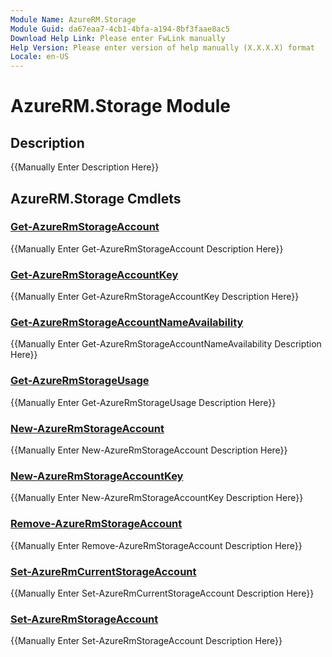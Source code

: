 ```yaml
---
Module Name: AzureRM.Storage
Module Guid: da67eaa7-4cb1-4bfa-a194-8bf3faae8ac5
Download Help Link: Please enter FwLink manually
Help Version: Please enter version of help manually (X.X.X.X) format
Locale: en-US
---
```


# AzureRM.Storage Module
## Description
{{Manually Enter Description Here}}

## AzureRM.Storage Cmdlets
### [Get-AzureRmStorageAccount](Get-AzureRmStorageAccount.md)
{{Manually Enter Get-AzureRmStorageAccount Description Here}}

### [Get-AzureRmStorageAccountKey](Get-AzureRmStorageAccountKey.md)
{{Manually Enter Get-AzureRmStorageAccountKey Description Here}}

### [Get-AzureRmStorageAccountNameAvailability](Get-AzureRmStorageAccountNameAvailability.md)
{{Manually Enter Get-AzureRmStorageAccountNameAvailability Description Here}}

### [Get-AzureRmStorageUsage](Get-AzureRmStorageUsage.md)
{{Manually Enter Get-AzureRmStorageUsage Description Here}}

### [New-AzureRmStorageAccount](New-AzureRmStorageAccount.md)
{{Manually Enter New-AzureRmStorageAccount Description Here}}

### [New-AzureRmStorageAccountKey](New-AzureRmStorageAccountKey.md)
{{Manually Enter New-AzureRmStorageAccountKey Description Here}}

### [Remove-AzureRmStorageAccount](Remove-AzureRmStorageAccount.md)
{{Manually Enter Remove-AzureRmStorageAccount Description Here}}

### [Set-AzureRmCurrentStorageAccount](Set-AzureRmCurrentStorageAccount.md)
{{Manually Enter Set-AzureRmCurrentStorageAccount Description Here}}

### [Set-AzureRmStorageAccount](Set-AzureRmStorageAccount.md)
{{Manually Enter Set-AzureRmStorageAccount Description Here}}


